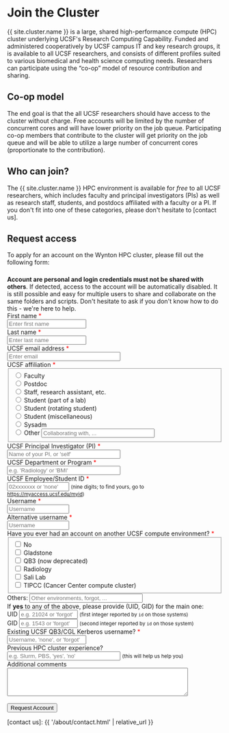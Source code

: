 # Join the Cluster


{{ site.cluster.name }} is a large, shared high-performance compute (HPC) cluster underlying UCSF's Research Computing Capability. Funded and administered cooperatively by UCSF campus IT and key research groups, it is available to all UCSF researchers, and consists of different profiles suited to various biomedical and health science computing needs. Researchers can participate using the “co-op” model of resource contribution and sharing.


## Co-op model

The end goal is that the all UCSF researchers should have access to the cluster without charge.  Free accounts will be limited by the number of concurrent cores and will have lower priority on the job queue.  Participating co-op members that contribute to the cluster will get priority on the job queue and will be able to utilize a large number of concurrent cores (proportionate to the contribution).


## Who can join?

The {{ site.cluster.name }} HPC environment is available for _free_ to all UCSF researchers, which includes faculty and principal investigators (PIs) as well as research staff, students, and postdocs affiliated with a faculty or a PI.  If you don't fit into one of these categories, please don't hesitate to [contact us].

## Request access

To apply for an account on the Wynton HPC cluster, please fill out the following form:

<!--
<div class="alert alert-warning" role="alert" style="margin-top: 3ex;">
<strong>Sorry... Wynton HPC account requests are temporarily disabled for up to 24 hours (starting Tuesday Octobers 22, 2019 at noon).</strong> This is due to planned power upgrade in the Diller Building.
<br><span class="timestamp">October 22, 2019 @ 11:59 PDT</span>
</div>
-->

<div class="alert alert-danger" role="alert" style="margin-top: 3ex">
<strong>Account are personal and login credentials must not be shared with others</strong>. If detected, access to the account will be automatically disabled.  It is still possible and easy for multiple users to share and collaborate on the same folders and scripts.  Don't hesitate to ask if you don't know how to do this - we're here to help.
</div>

<form>
 <div class="form-group">
  <label for="given_name">First name</label> <span style="color: red">*</span><br>
  <input type="text" id="given_name" name="given_name" autocomplete="given-name" placeholder="Enter first name" minlength="2" required><br>
 </div>
 
 <div class="form-group">
  <label for="family_name">Last name</label> <span style="color: red">*</span><br>
  <input type="text" id="family_name" name="family_name" autocomplete="family-name" placeholder="Enter last name" minlength="2" required><br>
 </div>
 
 <div class="form-group">
  <label for="email_address">UCSF email address</label> <span style="color: red">*</span><br>
  <input type="email" id="email" name="email" autocomplete="email" placeholder="Enter email" size="30" required><br>
 </div>
 
 <div class="form-group">
  <label>UCSF affiliation</label> <span style="color: red">*</span><br>
  <fieldset>
   <input type="radio" id="affiliation_0" name="affiliation" value="faculty" required/> Faculty<br>
   <input type="radio" id="affiliation_1" name="affiliation" value="postdoc"/> Postdoc<br>
   <input type="radio" id="affiliation_2" name="affiliation" value="staff"/> Staff, research assistant, etc.<br>
   <input type="radio" id="affiliation_3" name="affiliation" value="student_lab"/> Student (part of a lab)<br>
   <input type="radio" id="affiliation_4" name="affiliation" value="student_rotating"/> Student (rotating student)<br>
   <input type="radio" id="affiliation_5" name="affiliation" value="student_misc"/> Student (miscellaneous)<br>
   <input type="radio" id="affiliation_6" name="affiliation" value="sysadm"/> Sysadm<br>
   <input type="radio" id="affiliation_7" name="affiliation" value="other"/> Other
   <input type="text" id="affiliation_other" name="affiliation_other" placeholder="Collaborating with, ..." minlength="2" size="30"><br>
  </fieldset>
 </div>

 <div class="form-group">  
  <label for="pi">UCSF Principal Investigator (PI)</label> <span style="color: red">*</span><br>
  <input type="text" id="pi" name="pi" size="30" placeholder="Name of your PI, or 'self'" minlength="2" required><br>
 </div>

 <div class="form-group">  
  <label for="ucsf_id">UCSF Department or Program</label> <span style="color: red">*</span><br>
  <input type="text" id="dept_program" name="dept_program" placeholder="e.g. 'Radiology' or 'BMI'" maxlength="30" size="30" required><br>
 </div>

 <div class="form-group">  
  <label for="ucsf_id">UCSF Employee/Student ID</label> <span style="color: red">*</span><br>
  <input type="text" id="ucsf_id" name="ucsf_id" placeholder="02xxxxxxx or 'none'" pattern="(\d{9}|none)" maxlength="9" size="15" required> <small>(nine digits; to find yours, go to <a href="https://myaccess.ucsf.edu/myid">https://myaccess.ucsf.edu/myid</a>)</small><br>
 </div>
 
 <div class="form-group">  
  <label for="username">Username</label> <span style="color: red">*</span><br>
  <input type="text" id="username" name="username" pattern="([A-Za-z]{1}[A-Za-z0-9]+)" placeholder="Username" minlength="2" size="15" required><br>
 </div>
 
 <div class="form-group">
  <label for="alt_username">Alternative username</label> <span style="color: red">*</span><br>
  <input type="text" id="alt_username" name="alt_username" pattern="([A-Za-z]{1}[A-Za-z0-9]+)" placeholder="Username" minlength="2" size="15" required><br>
 </div>
 
 <div class="form-group">  
  <label>Have you ever had an account on another UCSF compute environment?</label> <span style="color: red">*</span><br>
  <fieldset>
    <input type="checkbox" id="ucsf_compute_environments_0" name="ucsf_compute_environments" value="none"/> No<br>
    <input type="checkbox" id="ucsf_compute_environments_1" name="ucsf_compute_environments" value="gladstone"/> Gladstone<br>
    <input type="checkbox" id="ucsf_compute_environments_2" name="ucsf_compute_environments" value="qb3"/> QB3 (now deprecated)<br>
    <input type="checkbox" id="ucsf_compute_environments_3" name="ucsf_compute_environments" value="radiology"/> Radiology<br>
    <input type="checkbox" id="ucsf_compute_environments_4" name="ucsf_compute_environments" value="sali"/> Sali Lab<br>
    <input type="checkbox" id="ucsf_compute_environments_5" name="ucsf_compute_environments" value="tipcc"/> TIPCC (Cancer Center compute cluster)<br>
  </fieldset>
  Others: <input type="text" id="ucsf_compute_environments_other" name="ucsf_compute_environments_other" placeholder="Other environments, forgot, ..." minlength="2" size="30"><br>
 </div>
 
 <div class="form-group">  
  If <strong>yes</strong> to any of the above, please provide (UID, GID) for the main one:<br>
  <label>UID</label> <input type="text" id="uid" name="uid" pattern="(\d*|forgot)" placeholder="e.g. 21024 or 'forgot'" maxlength="6" size="14"> <small>(first integer reported by <code>id</code> on those systems)</small><br>
  <label>GID</label> <input type="text" id="gid" name="gid" pattern="(\d*|forgot)" placeholder="e.g. 1543 or 'forgot'" maxlength="6" size="14"> <small>(second integer reported by <code>id</code> on those system)</small><br>
 </div>

 <div class="form-group">  
  <label>Existing UCSF QB3/CGL Kerberos username?</label> <span style="color: red">*</span><br>
  <input type="text" id="kerberos_username" name="kerberos_username" pattern="([A-Za-z]{1}[A-Za-z0-9]+|none|forgot)" placeholder="Username, 'none', or 'forgot'" minlength="4" size="20" required><br>
 </div>
 
 <div class="form-group">  
  <label for="hpc_experience">Previous HPC cluster experience?</label><br>
  <input type="text" id="hpc_experience" name="hpc_experience" placeholder="e.g. Slurm, PBS, 'yes', 'no'" minlength="2" size="30">
  <small>(this will help us help you)</small>
  <br>
 </div>
 
 <div class="form-group">  
  <label>Additional comments</label><br>
  <textarea type="text" id="comment" name="comment" maxlength="512" rows="4" cols="50"></textarea><br>
 </div>

  <br>
  <button type="submit" onclick="save_form()" class="btn btn-primary">Request Account</button>
</form>


<script>
function load_form() {
  var names;
  var name;
  var value;
  var obj;
  
  // Repopulate form fields if already set in session
  if(typeof(Storage) !== "undefined") {
    // Text-based fields
    names = ["given_name", "family_name", "email", "affiliation", "affiliation_other", "pi", "ucsf_id", "dept_program", "username", "alt_username", "ucsf_compute_environments_other", "kerberos_username", "uid", "gid", "hpc_experience", "comment"];
  
    for (var ii = 0; ii < names.length; ii++) {
      name = names[ii];
      value = sessionStorage.getItem(name);
      obj = document.getElementById(name);
      if (value !== null && obj !== null) obj.value = value;
    }
  
    // Checkboxes
    names = ["ucsf_compute_environments_0", "ucsf_compute_environments_1", "ucsf_compute_environments_2", "ucsf_compute_environments_3", "ucsf_compute_environments_4", "ucsf_compute_environments_5", "affiliation_0", "affiliation_1", "affiliation_2", "affiliation_3", "affiliation_4", "affiliation_5", "affiliation_6", "affiliation_7"];
  
    for (var ii = 0; ii < names.length; ii++) {
      name = names[ii];
      value = sessionStorage.getItem(name);
      obj = document.getElementById(name);
      if (value !== null && obj !== null && value == "true") obj.checked = value;
    }
  }
}

function save_form() {
  var names;
  var name;
  var obj;
  
  // Remember form fields
  if(typeof(Storage) !== "undefined") {
    // Text-based fields
    names = ["given_name", "family_name", "email", "affiliation", "affiliation_other", "pi", "ucsf_id", "dept_program", "username", "alt_username", "ucsf_compute_environments_other", "kerberos_username", "uid", "gid", "hpc_experience", "comment"];
  
    for (var ii = 0; ii < names.length; ii++) {
      name = names[ii];
      obj = document.getElementById(name);
      if (obj !== null) sessionStorage.setItem(name, obj.value);
    }
  
    // Checkboxes
    names = ["ucsf_compute_environments_0", "ucsf_compute_environments_1", "ucsf_compute_environments_2", "ucsf_compute_environments_3", "ucsf_compute_environments_4", "ucsf_compute_environments_5", "affiliation_0", "affiliation_1", "affiliation_2", "affiliation_3", "affiliation_4", "affiliation_5", "affiliation_6", "affiliation_7"];
  
    for (var ii = 0; ii < names.length; ii++) {
      name = names[ii];
      obj = document.getElementById(name);
      if (obj !== null) sessionStorage.setItem(name, obj.checked);
    }
  }
}

window.onload = function() {
  load_form();
}
</script>

[contact us]: {{ '/about/contact.html' | relative_url }}
